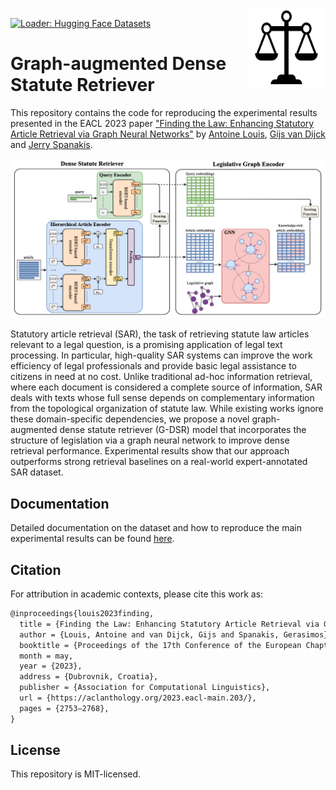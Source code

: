 <img src="docs/img/icon.png" width=125 height=125 align="right">

[![Loader: Hugging Face Datasets](https://img.shields.io/static/v1.svg?label=loader&message=🤗%20datasets&color=FF9900)](https://huggingface.co/datasets/maastrichtlawtech/bsard)

# Graph-augmented Dense Statute Retriever

This repository contains the code for reproducing the experimental results presented in the EACL 2023 paper ["Finding the Law: Enhancing Statutory Article Retrieval via Graph Neural Networks"](https://aclanthology.org/2023.eacl-main.203/) by [Antoine Louis](https:/antoinelouis.co/work/), [Gijs van Dijck](https://www.maastrichtuniversity.nl/gijs.vandijck) and [Jerry Spanakis](https://dke.maastrichtuniversity.nl/jerry.spanakis/).

<p align="center"><img src="docs/img/cover.png" width="800"></p>

Statutory article retrieval (SAR), the task of retrieving statute law articles relevant to a legal question, is a promising application of legal text processing. In particular, high-quality SAR systems can improve the work efficiency of legal professionals and provide basic legal assistance to citizens in need at no cost. Unlike traditional ad-hoc information retrieval, where each document is considered a complete source of information, SAR deals with texts whose full sense depends on complementary information from the topological organization of statute law. While existing works ignore these domain-specific dependencies, we propose a novel graph-augmented dense statute retriever (G-DSR) model that incorporates the structure of legislation via a graph neural network to improve dense retrieval performance. Experimental results show that our approach outperforms strong retrieval baselines on a real-world expert-annotated SAR dataset.

## Documentation

Detailed documentation on the dataset and how to reproduce the main experimental results can be found [here](docs/README.md).

## Citation

For attribution in academic contexts, please cite this work as:

```latex
@inproceedings{louis2023finding,
  title = {Finding the Law: Enhancing Statutory Article Retrieval via Graph Neural Networks},
  author = {Louis, Antoine and van Dijck, Gijs and Spanakis, Gerasimos},
  booktitle = {Proceedings of the 17th Conference of the European Chapter of the Association for Computational Linguistics},
  month = may,
  year = {2023},
  address = {Dubrovnik, Croatia},
  publisher = {Association for Computational Linguistics},
  url = {https://aclanthology.org/2023.eacl-main.203/},
  pages = {2753–2768},
}
```

## License

This repository is MIT-licensed.
